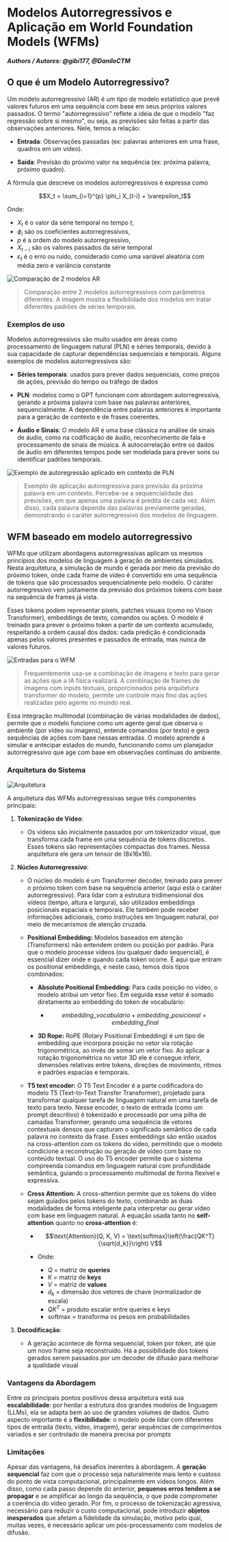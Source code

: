 # Modelos Autorregressivos e Aplicação em World Foundation Models (WFMs)

**_Authors / Autores: @gibi177, @DaniloCTM_**

## O que é um Modelo Autorregressivo?

Um modelo autorregressivo (AR) é um tipo de modelo estatístico que prevê valores futuros em uma sequência com base em seus próprios valores passados. O termo "autorregressivo" reflete a ideia de que o modelo "faz regressão sobre si mesmo", ou seja, as previsões são feitas a partir das observações anteriores. Nele, temos a relação:

- **Entrada**: Observações passadas (ex: palavras anteriores em uma frase, quadros em um vídeo).

- **Saída**: Previsão do próximo valor na sequência (ex: próxima palavra, próximo quadro).

A fórmula que descreve os modelos autorregressivos é expressa como

$$X_t = \sum_{i=1}^{p} \phi_i X_{t-i} + \varepsilon_t$$

Onde:

- $X_t$ é o valor da série temporal no tempo $t$,
- $\phi_i$ são os coeficientes autorregressivos,
- $p$ é a ordem do modelo autorregressivo,
- $X_{t-i}$ são os valores passados da série temporal
- $\varepsilon_t$ é o erro ou ruído, considerado como uma variável aleatória com média zero e variância constante

![Comparação de 2 modelos AR](images/AR_comparison.png)

> Comparação entre 2 modelos autorregressivos com parâmetros diferentes. A imagem mostra a flexibilidade dos modelos em tratar diferentes padrões de séries temporais.

### Exemplos de uso

Modelos autorregressivos são muito usados em áreas como processamento de linguagem natural (PLN) e séries temporais, devido à sua capacidade de capturar dependências sequenciais e temporais. Alguns exemplos de modelos autorregressivos são:

- **Séries temporais**: usados para prever dados sequenciais, como preços de ações, previsão do tempo ou tráfego de dados

- **PLN**: modelos como o GPT funcionam com abordagem autorregressiva, gerando a próxima palavra com base nas palavras anteriores, sequencialmente. A dependência entre palavras anteriores é importante para a geração de contexto e de frases coerentes.

- **Áudio e Sinais**: O modelo AR é uma base clássica na análise de sinais de áudio, como na codificação de áudio, reconhecimento de fala e processamento de sinais de música. A autocorrelação entre os dados de áudio em diferentes tempos pode ser modelada para prever sons ou identificar padrões temporais.

![Exemplo de autoregressão aplicado em contexto de PLN](images/exemplo_autoregressao_linguagem.png)

> Exemplo de aplicação autoregressiva para previsão da próxima palavra em um contexto. Percebe-se a sequencialidade das previsões, em que apenas uma palavra é predita de cada vez. Além disso, cada palavra depende das palavras previamente geradas, demonstrando o caráter autorregressivo dos modelos de linguagem.

## WFM baseado em modelo autorregressivo

WFMs que utilizam abordagens autorregressivas aplicam os mesmos princípios dos modelos de linguagem à geração de ambientes simulados.
Nesta arquitetura, a simulação de mundo é gerada por meio da previsão do próximo token, onde cada frame de vídeo é convertido em uma sequência de tokens que são processados sequencialmente pelo modelo. O caráter autorregressivo vem justamente da previsão dos próximos tokens com base na sequência de frames já vista.

Esses tokens podem representar pixels, patches visuais (como no Vision Transformer), embeddings de texto, comandos ou ações. O modelo é treinado para prever o próximo token a partir de um contexto acumulado, respeitando a ordem causal dos dados: cada predição é condicionada apenas pelos valores presentes e passados de entrada, mas nunca de valores futuros.

![Entradas para o WFM](images/WFM_input_imagens_texto.png)

> Frequentemente usa-se a combinação de imagens e texto para gerar as ações que a IA física realizará. A combinação de frames de imagens com inputs textuais, proporcionados pela arquitetura transformer do modelo, permite um controle mais fino das ações realizadas pelo agente no mundo real.

Essa integração multimodal (combinação de várias modalidades de dados), permite que o modelo funcione como um agente geral que observa o ambiente (por vídeo ou imagens), entende comandos (por texto) e gera sequências de ações com base nessas entradas. O modelo aprende a simular e antecipar estados do mundo, funcionando como um planejador autorregressivo que age com base em observações contínuas do ambiente.

### Arquitetura do Sistema

![Arquitetura](images/architecture.png)

A arquitetura das WFMs autorregressivas segue três componentes principais:

1.  **Tokenização de Vídeo**:

    - Os vídeos são inicialmente passados por um tokenizador visual, que transforma cada frame em uma sequência de tokens discretos. Esses tokens são representações compactas dos frames. Nessa arquitetura ele gera um tensor de (8x16x16).

2.  **Núcleo Autorregressivo**:

    - O núcleo do modelo é um Transformer decoder, treinado para prever o próximo token com base na sequência anterior (aqui está o caráter autorregressivo). Para lidar com a estrutura tridimensional dos vídeos (tempo, altura e largura), são utilizados embeddings posicionais espaciais e temporais. Ele também pode receber informações adicionais, como instruções em linguagem natural, por meio de mecanismos de atenção cruzada.

    - **Positional Embedding:** Modelos baseados em atenção (Transformers) não entendem ordem ou posição por padrão. Para que o modelo processe vídeos (ou qualquer dado sequencial), é essencial dizer onde e quando cada token ocorre. É aqui que entram os positional embeddings, e neste caso, temos dois tipos combinados:

      - **Absolute Positional Embedding:** Para cada posição no vídeo, o modelo atribui um vetor fixo. Em seguida esse vetor é somado diretamente ao embedding do token de vocabulário:

        - $$embedding\_vocabulário + embedding\_posicional = embedding\_final$$

      - **3D Rope:** RoPE (Rotary Positional Embedding) é um tipo de embedding que incorpora posição no vetor via rotação trigonométrica, ao invés de somar um vetor fixo. Ao aplicar a rotação trigonométrica no vetor 3D ele é consegue inferir, dimensões relativas entre tokens, direções de movimento, ritmos e padrões espacias e temporais.

    - **T5 text encoder:** O T5 Text Encoder é a parte codificadora do modelo T5 (Text-to-Text Transfer Transformer), projetado para transformar qualquer tarefa de linguagem natural em uma tarefa de texto para texto.
      Nesse encoder, o texto de entrada (como um prompt descritivo) é tokenizado e processado por uma pilha de camadas Transformer, gerando uma sequência de vetores contextuais densos que capturam o significado semântico de cada palavra no contexto da frase.
      Esses embeddings são então usados na cross-attention com os tokens do vídeo, permitindo que o modelo condicione a reconstrução ou geração de vídeo com base no conteúdo textual. O uso do T5 encoder permite que o sistema compreenda comandos em linguagem natural com profundidade semântica, guiando o processamento multimodal de forma flexível e expressiva.

    - **Cross Attention:** A cross-attention permite que os tokens do vídeo sejam guiados pelos tokens do texto, combinando as duas modalidades de forma inteligente para interpretar ou gerar vídeo com base em linguagem natural.
      A equação usada tanto no **self-attention** quanto no **cross-attention** é:

      - $$\text{Attention}(Q, K, V) = \text{softmax}\left(\frac{QK^T}{\sqrt{d_k}}\right) V$$

      - Onde:
        - $Q$ = matriz de **queries**
        - $K$ = matriz de **keys**
        - $V$ = matriz de **values**
        - $d_k$ = dimensão dos vetores de chave (normalizador de escala)
        - $QK^T$ = produto escalar entre queries e keys
        - $\text{softmax}$ = transforma os pesos em probabilidades

3.  **Decodificação**:
    - A geração acontece de forma sequencial, token por token, até que um novo frame seja reconstruído. Há a possibilidade dos tokens gerados serem passados por um decoder de difusão para melhorar a qualidade visual

### Vantagens da Abordagem

Entre os principais pontos positivos dessa arquitetura está sua **escalabilidade**: por herdar a estrutura dos grandes modelos de linguagem (LLMs), ela se adapta bem ao uso de grandes volumes de dados.
Outro aspecto importante é a **flexibilidade**: o modelo pode lidar com diferentes tipos de entrada (texto, vídeo, imagem), gerar sequências de comprimentos variados e ser controlado de maneira precisa por prompts

### Limitações

Apesar das vantagens, há desafios inerentes à abordagem. A **geração sequencial** faz com que o processo seja naturalmente mais lento e custoso do ponto de vista computacional, principalmente em vídeos longos.
Além disso, como cada passo depende do anterior, **pequenos erros tendem a se propagar** e se amplificar ao longo da sequência, o que pode comprometer a coerência do vídeo gerado.
Por fim, o processo de tokenização agressiva, necessário para reduzir o custo computacional, pode introduzir **objetos inesperados** que afetam a fidelidade da simulação, motivo pelo qual, muitas vezes, é necessário aplicar um pós-processamento com modelos de difusão.

